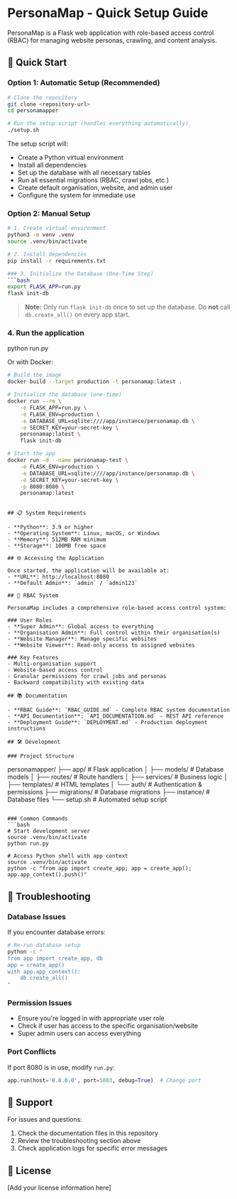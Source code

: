 # PersonaMap - Quick Setup Guide

PersonaMap is a Flask web application with role-based access control (RBAC) for managing website personas, crawling, and content analysis.

## 🚀 Quick Start

### Option 1: Automatic Setup (Recommended)
```bash
# Clone the repository
git clone <repository-url>
cd personamapper

# Run the setup script (handles everything automatically)
./setup.sh
```

The setup script will:
- Create a Python virtual environment
- Install all dependencies
- Set up the database with all necessary tables
- Run all essential migrations (RBAC, crawl jobs, etc.)
- Create default organisation, website, and admin user
- Configure the system for immediate use

### Option 2: Manual Setup
```bash
# 1. Create virtual environment
python3 -m venv .venv
source .venv/bin/activate

# 2. Install dependencies
pip install -r requirements.txt

### 3. Initialize the Database (One-Time Step)
```bash
export FLASK_APP=run.py
flask init-db
```

> **Note:** Only run `flask init-db` once to set up the database. Do **not** call `db.create_all()` on every app start.

### 4. Run the application
python run.py

Or with Docker:
```bash
# Build the image
docker build --target production -t personamap:latest .

# Initialize the database (one-time)
docker run --rm \
    -e FLASK_APP=run.py \
    -e FLASK_ENV=production \
    -e DATABASE_URL=sqlite:////app/instance/personamap.db \
    -e SECRET_KEY=your-secret-key \
    personamap:latest \
    flask init-db

# Start the app
docker run -d --name personamap-test \
    -e FLASK_ENV=production \
    -e DATABASE_URL=sqlite:////app/instance/personamap.db \
    -e SECRET_KEY=your-secret-key \
    -p 8080:8080 \
    personamap:latest
```
```

## 📋 System Requirements

- **Python**: 3.9 or higher
- **Operating System**: Linux, macOS, or Windows
- **Memory**: 512MB RAM minimum
- **Storage**: 100MB free space

## 🌐 Accessing the Application

Once started, the application will be available at:
- **URL**: http://localhost:8080
- **Default Admin**: `admin` / `admin123`

## 🔑 RBAC System

PersonaMap includes a comprehensive role-based access control system:

### User Roles
- **Super Admin**: Global access to everything
- **Organisation Admin**: Full control within their organisation(s)  
- **Website Manager**: Manage specific websites
- **Website Viewer**: Read-only access to assigned websites

### Key Features
- Multi-organisation support
- Website-based access control
- Granular permissions for crawl jobs and personas
- Backward compatibility with existing data

## 📚 Documentation

- **RBAC Guide**: `RBAC_GUIDE.md` - Complete RBAC system documentation
- **API Documentation**: `API_DOCUMENTATION.md` - REST API reference
- **Deployment Guide**: `DEPLOYMENT.md` - Production deployment instructions

## 🛠️ Development

### Project Structure
```
personamapper/
├── app/                    # Flask application
│   ├── models/            # Database models
│   ├── routes/            # Route handlers
│   ├── services/          # Business logic
│   ├── templates/         # HTML templates
│   └── auth/             # Authentication & permissions
├── migrations/            # Database migrations
├── instance/             # Database files
└── setup.sh             # Automated setup script
```

### Common Commands
```bash
# Start development server
source .venv/bin/activate
python run.py

# Access Python shell with app context
source .venv/bin/activate
python -c "from app import create_app; app = create_app(); app.app_context().push()"
```

## 🔧 Troubleshooting

### Database Issues
If you encounter database errors:
```bash
# Re-run database setup
python -c "
from app import create_app, db
app = create_app()
with app.app_context():
    db.create_all()
"
```

### Permission Issues
- Ensure you're logged in with appropriate user role
- Check if user has access to the specific organisation/website
- Super admin users can access everything

### Port Conflicts
If port 8080 is in use, modify `run.py`:
```python
app.run(host='0.0.0.0', port=5003, debug=True)  # Change port
```

## 🤝 Support

For issues and questions:
1. Check the documentation files in this repository
2. Review the troubleshooting section above
3. Check application logs for specific error messages

## 📄 License

[Add your license information here]
